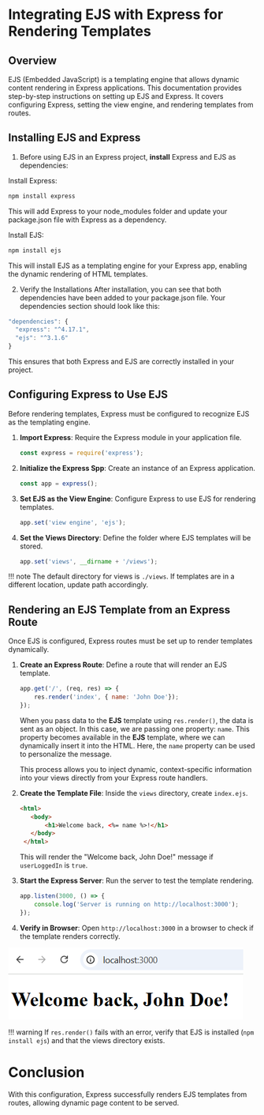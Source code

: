 # Integrating EJS with Express for Rendering Templates

## Overview

EJS (Embedded JavaScript) is a templating engine that allows dynamic content rendering in Express applications. This documentation provides step-by-step instructions on setting up EJS and Express. It covers configuring Express, setting the view engine, and rendering templates from routes.

## Installing EJS and Express

1. Before using EJS in an Express project, **install** Express and EJS as dependencies:

Install Express:
```sh
npm install express
```
This will add Express to your node_modules folder and update your package.json file with Express as a dependency.

Install EJS:
```sh
npm install ejs
```
This will install EJS as a templating engine for your Express app, enabling the dynamic rendering of HTML templates.

2. Verify the Installations
After installation, you can see that both dependencies have been added to your package.json file. Your dependencies section should look like this:
```js
"dependencies": {
  "express": "^4.17.1",
  "ejs": "^3.1.6"
}
```

This ensures that both Express and EJS are correctly installed in your project.

## Configuring Express to Use EJS 
Before rendering templates, Express must be configured to recognize EJS as the templating engine.

1. **Import Express**: Require the Express module in your application file.
    ```js
    const express = require('express');
    ```

2. **Initialize the Express Spp**: Create an instance of an Express application.
    ```js
    const app = express();
    ```

3. **Set EJS as the View Engine**: Configure Express to use EJS for rendering templates.
    ```js
    app.set('view engine', 'ejs');
    ```

4. **Set the Views Directory**: Define the folder where EJS templates will be stored.
    ```js
    app.set('views', __dirname + '/views');
    ```

!!! note 
    The default directory for views is ```./views```. If templates are in a different location, update path accordingly.

## Rendering an EJS Template from an Express Route
Once EJS is configured, Express routes must be set up to render templates dynamically.

1. **Create an Express Route**: Define a route that will render an EJS template.
    ```js
    app.get('/', (req, res) => {
        res.render('index', { name: 'John Doe'});
    });
    ```
    When you pass data to the **EJS** template using ```res.render()```, the data is sent as an object. In this case, we are passing one property: ```name```. This property becomes available in the **EJS** template, where we can dynamically insert it into the HTML. Here, the ```name``` property can be used to personalize the message. 
    
    This process allows you to inject dynamic, context-specific information into your views directly from your Express route handlers.

2. **Create the Template File**: Inside the ```views``` directory, create ```index.ejs```.
    ```html
    <html>
       <body>
           <h1>Welcome back, <%= name %>!</h1>
       </body>
     </html>
    ```
    This will render the "Welcome back, John Doe!" message if `userLoggedIn` is `true`.

3. **Start the Express Server**: Run the server to test the template rendering.
    ```js
    app.listen(3000, () => {
        console.log('Server is running on http://localhost:3000');
    });
    ```

4. **Verify in Browser**: Open ```http://localhost:3000``` in a browser to check if the template renders correctly.


![Welcome back, John screenshot](./images/integration.png)


!!! warning
    If ```res.render()``` fails with an error, verify that EJS is installed (```npm install ejs```) and that the views directory exists.

# Conclusion
With this configuration, Express successfully renders EJS templates from routes, allowing dynamic page content to be served.